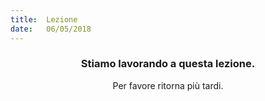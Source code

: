 ```yaml
---
title:  Lezione
date:   06/05/2018
---
```


### <center>Stiamo lavorando a questa lezione.</center>
<center>Per favore ritorna più tardi.</center>